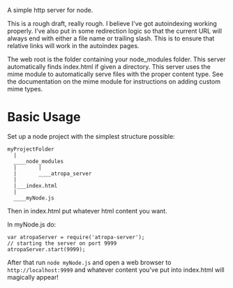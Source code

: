 A simple http server for node.

This is a rough draft, really rough. I believe I've got autoindexing
working properly. I've also put in some redirection logic so that the current
URL will always end with either a file name or trailing slash. This is to ensure
that relative links will work in the autoindex pages.

The web root is the folder containing your node_modules folder. This server
automatically finds index.html if given a directory. This server uses the mime
module to automatically serve files with the proper content type. See the
documentation on the mime module for instructions on adding custom mime types.

# Basic Usage

Set up a node project with the simplest structure possible:

```
myProjectFolder
  |
  ____node_modules
  |       |
  |       ____atropa_server
  |
  |___index.html
  |
  ____myNode.js
```

Then in index.html put whatever html content you want.

In myNode.js do:
```
var atropaServer = require('atropa-server');
// starting the server on port 9999
atropaServer.start(9999);
```

After that run `node myNode.js` and open a web browser to 
`http://localhost:9999` and whatever content you've put into index.html will 
magically appear!